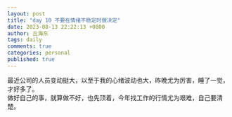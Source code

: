 ```yaml
---
layout: post
title: "day 10 不要在情绪不稳定时做决定"
date: 2023-08-13 22:22:13 +0800
author: 丘海东 
tags: daily
comments: true
categories: personal
published: true
---
```

最近公司的人员变动挺大，以至于我的心绪波动也大，昨晚尤为厉害，睡了一觉，才好多了。  
做好自己的事，就算做不好，也先顶着，今年找工作的行情尤为艰难，自己要清楚。

